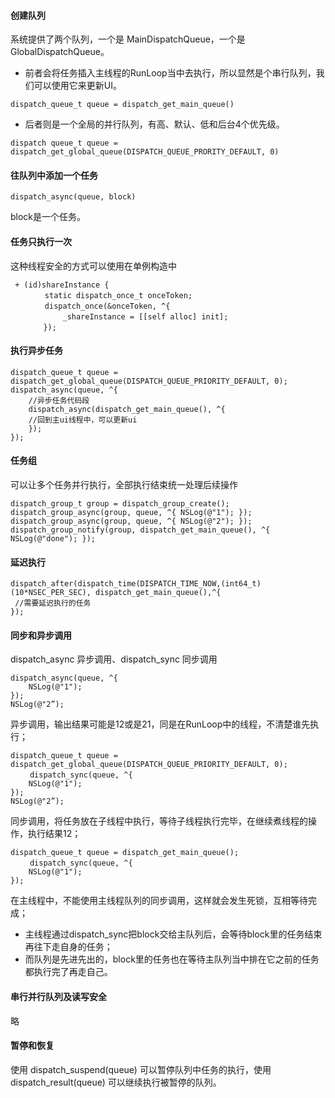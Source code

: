 #### 创建队列
系统提供了两个队列，一个是 MainDispatchQueue，一个是 GlobalDispatchQueue。

* 前者会将任务插入主线程的RunLoop当中去执行，所以显然是个串行队列，我们可以使用它来更新UI。
 
 ```
 dispatch_queue_t queue = dispatch_get_main_queue()
 ```
* 后者则是一个全局的并行队列，有高、默认、低和后台4个优先级。

 ```
dispatch queue_t queue = dispatch_get_global_queue(DISPATCH_QUEUE_PRORITY_DEFAULT, 0)
 ```

#### 往队列中添加一个任务

```
dispatch_async(queue, block)
```
block是一个任务。

#### 任务只执行一次

这种线程安全的方式可以使用在单例构造中

```
 + (id)shareInstance {
　      static dispatch_once_t onceToken;
　      dispatch_once(&onceToken, ^{
　          _shareInstance = [[self alloc] init];
　　    });
```

#### 执行异步任务

```
dispatch_queue_t queue = dispatch_get_global_queue(DISPATCH_QUEUE_PRIORITY_DEFAULT, 0);
dispatch_async(queue, ^{
	//异步任务代码段
	dispatch_async(dispatch_get_main_queue(), ^{
 	//回到主ui线程中，可以更新ui
 	});
});

```

#### 任务组

可以让多个任务并行执行，全部执行结束统一处理后续操作

```
dispatch_group_t group = dispatch_group_create();
dispatch_group_async(group, queue, ^{ NSLog(@"1"); });
dispatch_group_async(group, queue, ^{ NSLog(@"2"); });
dispatch_group_notify(group, dispatch_get_main_queue(), ^{ NSLog(@"done"); });
```

#### 延迟执行

```
dispatch_after(dispatch_time(DISPATCH_TIME_NOW,(int64_t)(10*NSEC_PER_SEC), dispatch_get_main_queue(),^{
 //需要延迟执行的任务
});
```

#### 同步和异步调用

dispatch_async 异步调用、dispatch_sync 同步调用

```
dispatch_async(queue, ^{
	NSLog(@"1");
});
NSLog(@"2”);
```

异步调用，输出结果可能是12或是21，同是在RunLoop中的线程，不清楚谁先执行；

```
dispatch_queue_t queue = dispatch_get_global_queue(DISPATCH_QUEUE_PRIORITY_DEFAULT, 0);
　　 dispatch_sync(queue, ^{
	NSLog(@"1");
});
NSLog(@"2”);
```
同步调用，将任务放在子线程中执行，等待子线程执行完毕，在继续煮线程的操作，执行结果12；

```
dispatch_queue_t queue = dispatch_get_main_queue();
　　 dispatch_sync(queue, ^{
	NSLog(@"1");
});
```
在主线程中，不能使用主线程队列的同步调用，这样就会发生死锁，互相等待完成；

* 主线程通过dispatch_sync把block交给主队列后，会等待block里的任务结束再往下走自身的任务；
* 而队列是先进先出的，block里的任务也在等待主队列当中排在它之前的任务都执行完了再走自己。

#### 串行并行队列及读写安全
略

#### 暂停和恢复

使用 dispatch_suspend(queue) 可以暂停队列中任务的执行，使用 dispatch_result(queue) 可以继续执行被暂停的队列。
